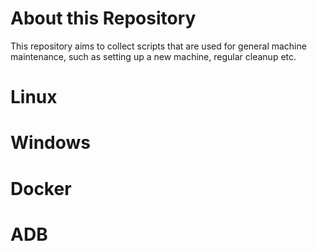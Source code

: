 # About this Repository
This repository aims to collect scripts that are used for general machine maintenance, such as setting up a new machine, regular cleanup etc.

# Linux

# Windows

# Docker

# ADB